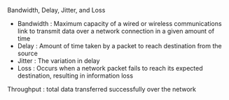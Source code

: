 Bandwidth, Delay, Jitter, and Loss
- Bandwidth : Maximum capacity of a wired or wireless communications link to transmit data over a network connection in a given amount of time
- Delay :  Amount of time taken by a packet to reach destination from the source
- Jitter : The variation in delay
- Loss : Occurs when a network packet fails to reach its expected destination, resulting in information loss

Throughput : total data transferred successfully over the network